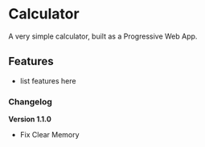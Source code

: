 # Calculator

A very simple calculator, built as a Progressive Web App.

## Features

- list features here

### Changelog

**Version 1.1.0**

- Fix Clear Memory
